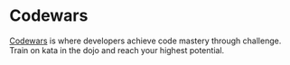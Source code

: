 # Codewars

[Codewars](https://www.codewars.com) is where developers achieve code mastery through challenge. Train on kata in the dojo and reach your highest potential.